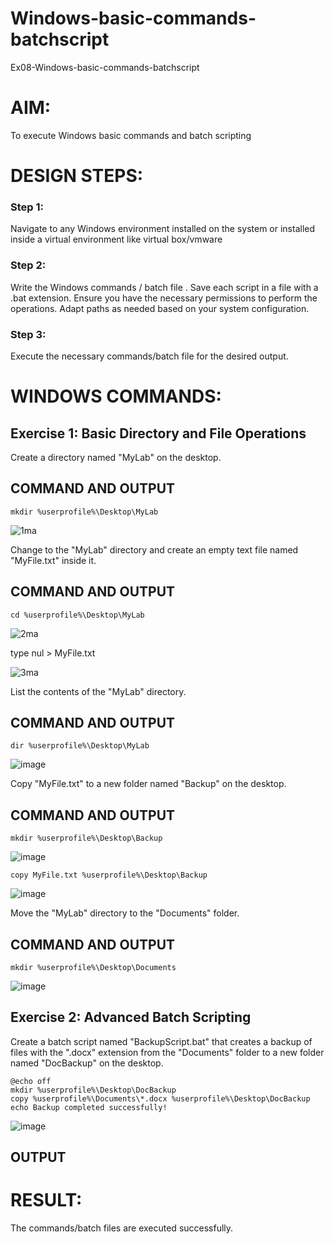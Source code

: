 # Windows-basic-commands-batchscript
Ex08-Windows-basic-commands-batchscript

# AIM:
To execute Windows basic commands and batch scripting

# DESIGN STEPS:

### Step 1:

Navigate to any Windows environment installed on the system or installed inside a virtual environment like virtual box/vmware 

### Step 2:

Write the Windows commands / batch file . Save each script in a file with a .bat extension. Ensure you have the necessary permissions to perform the operations. Adapt paths as needed based on your system configuration.
### Step 3:

Execute the necessary commands/batch file for the desired output. 



# WINDOWS COMMANDS:
## Exercise 1: Basic Directory and File Operations
Create a directory named "MyLab" on the desktop.


## COMMAND AND OUTPUT
```
mkdir %userprofile%\Desktop\MyLab
```

![1ma](https://github.com/user-attachments/assets/33d5a06e-cae9-4c77-8894-6734d89e594b)



Change to the "MyLab" directory and create an empty text file named "MyFile.txt" inside it.


## COMMAND AND OUTPUT
```
cd %userprofile%\Desktop\MyLab
```

![2ma](https://github.com/user-attachments/assets/87be7c05-71e2-499d-a938-f280a693772f)

type nul > MyFile.txt


![3ma](https://github.com/user-attachments/assets/ef764d3e-1358-4632-b15b-63c807a1dad1)


List the contents of the "MyLab" directory.


## COMMAND AND OUTPUT
```
dir %userprofile%\Desktop\MyLab
```
![image](https://github.com/user-attachments/assets/55dd69af-fed6-41cd-8a49-549d5d026496)


Copy "MyFile.txt" to a new folder named "Backup" on the desktop.

## COMMAND AND OUTPUT
```
mkdir %userprofile%\Desktop\Backup
```
![image](https://github.com/user-attachments/assets/e3138f7a-05b6-4d70-9014-0c0a43653752)
```
copy MyFile.txt %userprofile%\Desktop\Backup
```
![image](https://github.com/user-attachments/assets/58b8f896-aa17-40e7-87e2-275213e444d0)


Move the "MyLab" directory to the "Documents" folder.


## COMMAND AND OUTPUT

```
mkdir %userprofile%\Desktop\Documents
```
![image](https://github.com/user-attachments/assets/cbc200c0-00e0-4959-bec7-0ae80420399d)


## Exercise 2: Advanced Batch Scripting
Create a batch script named "BackupScript.bat" that creates a backup of files with the ".docx" extension from the "Documents" folder to a new folder named "DocBackup" on the desktop.

```
@echo off
mkdir %userprofile%\Desktop\DocBackup
copy %userprofile%\Documents\*.docx %userprofile%\Desktop\DocBackup
echo Backup completed successfully!
```

![image](https://github.com/user-attachments/assets/d9e7d48a-b7ec-4017-8778-34317f77ae24)





## OUTPUT





# RESULT:
The commands/batch files are executed successfully.

